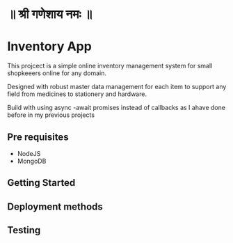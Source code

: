 # ॥ श्री गणेशाय नमः ॥


# Inventory App 
This projcect is a simple online inventory management system 
for small shopkeeers online for any domain.

Designed with robust master data management for each item to support any field from medicines to stationery and hardware. 

Build with using async -await promises instead of callbacks as I ahave done before in my previous projects 



## Pre requisites 
* NodeJS 
* MongoDB 

## Getting Started 


## Deployment methods 



## Testing 
